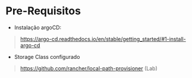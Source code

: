 # Pre-Requisitos
- Instalação argoCD:
> https://argo-cd.readthedocs.io/en/stable/getting_started/#1-install-argo-cd

- Storage Class configurado
> https://github.com/rancher/local-path-provisioner (Lab)
